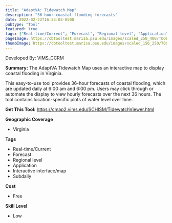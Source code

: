 ```yaml
---
title: "AdaptVA: Tidewatch Map"
description: "36-hour coastal flooding forecasts"
date: 2022-02-22T16:33:03-0500
pubtype: "Tool"
featured: true
tags: ["Real-time/Current", "Forecast", "Regional level", "Application", "Interactive interface/map", "Subdaily"]
pageImage: https://cbtooltest.marisa.psu.edu/images/scaled_250_400/TOOLID_1.2_ScreenCapture-1.png
thumbImage: https://cbtooltest.marisa.psu.edu/images/scaled_156_250/TOOLID_1.2_ScreenCapture-1.png
---
```

Developed By: VIMS_CCRM

**Summary:** The AdaptVA Tidewatch Map uses an interactive map to display coastal flooding in Virginia. 

This easy-to-use tool provides 36-hour forecasts of coastal flooding, which are updated daily at 6:00 am and 6:00 pm. Users may click through or automate the display to view hourly forecasts over the next 36 hours. The tool contains location-specific plots of water level over time. 

__**Get This Tool:**__ https://cmap2.vims.edu/SCHISM/TidewatchViewer.html

__**Geographic Coverage**__
- Virginia

__**Tags**__
-  Real-time/Current
-  Forecast
-  Regional level
-  Application
-  Interactive interface/map
-  Subdaily

__**Cost**__
- Free

__**Skill Level**__
- Low
